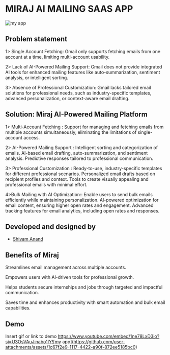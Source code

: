 
#   MIRAJ AI MAILING SAAS APP

![my app](https://github.com/user-attachments/assets/1c921dfd-9e4e-4900-aae7-fbb8daa3c4f1)


## Problem statement

1> Single Account Fetching: Gmail only supports fetching emails from one account at a time, limiting multi-account usability.

2> Lack of AI-Powered Mailing Support: Gmail does not provide integrated AI tools for enhanced mailing features like auto-summarization, sentiment analysis, or intelligent sorting.

3> Absence of Professional Customization: Gmail lacks tailored email solutions for professional needs, 
such as industry-specific templates, advanced personalization, or context-aware email drafting.
## Solution: Miraj AI-Powered Mailing Platform

1> Multi-Account Fetching :
Support for managing and fetching emails from multiple accounts simultaneously, eliminating the limitations of single-account access.

2> AI-Powered Mailing Support :
Intelligent sorting and categorization of emails.
AI-based email drafting, auto-summarization, and sentiment analysis.
Predictive responses tailored to professional communication.

3> Professional Customization :
Ready-to-use, industry-specific templates for different professional scenarios.
Personalized email drafts based on recipient profiles and context.
Tools to create visually appealing and professional emails with minimal effort.

4>Bulk Mailing with AI Optimization::
Enable users to send bulk emails efficiently while maintaining personalization.
AI-powered optimization for email content, ensuring higher open rates and engagement.
Advanced tracking features for email analytics, including open rates and responses.
## Developed and designed by

- [Shivam Anand](https://github.com/Shivam03-coder)


## Benefits of Miraj

Streamlines email management across multiple accounts.

Empowers users with AI-driven tools for professional growth.

Helps students secure internships and jobs through targeted and impactful communication.

Saves time and enhances productivity with smart automation and bulk email capabilities.
## Demo

Insert gif or link to demo
https://www.youtube.com/embed/1ne78LxD3io?si=U3OsVAuJinabo1IY![my app](https://github.com/user-attachments/assets/1c67f2e9-1117-4422-a90f-872ee5185bc0)


